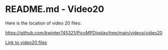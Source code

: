 # README.md - Video20


Here is the location of video 20 files:

https://github.com/kwinter745321/PicoMPDisplay/tree/main/videos/video20

[Link to video20 files](https://github.com/kwinter745321/PicoMPDisplay/tree/main/videos/video20)
